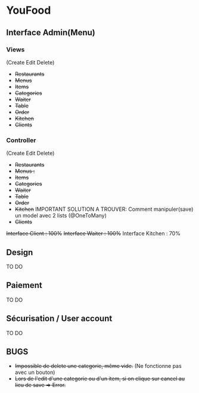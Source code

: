 YouFood
=======

## Interface Admin(Menu) ##
### Views ###
(Create Edit Delete)
+ <del>Restaurants</del>
+ <del>Menus</del>
+ <del>Items</del>
+ <del>Categories</del>
+ <del>Waiter</del>
+ <del>Table</del>
+ <del>Order</del>
+ <del>Kitchen</del>
+ <del>Clients</del>

### Controller ###
(Create Edit Delete)
+ <del>Restaurants</del>
+ <del>Menus :</del>
+ <del>Items</del>
+ <del>Categories</del>
+ <del>Waiter</del>
+ <del>Table</del>
+ <del>Order</del>
+ <del>Kitchen</del> IMPORTANT SOLUTION A TROUVER: Comment manipuler(save) un model avec 2 lists (@OneToMany)
+ <del>Clients</del>

<del>Interface Client : 100%</del>
<del>Interface Waiter : 100%</del>
Interface Kitchen : 70%

## Design ##
TO DO

## Paiement ##
TO DO

## Sécurisation / User account ##
TO DO

## BUGS ##
- <del>Impossible de delete une categorie, même vide.</del> (Ne fonctionne pas avec un bouton)
- <del>Lors de l'edit d'une categorie ou d'un item, si on clique sur cancel au lieu de save => Error.</del>
